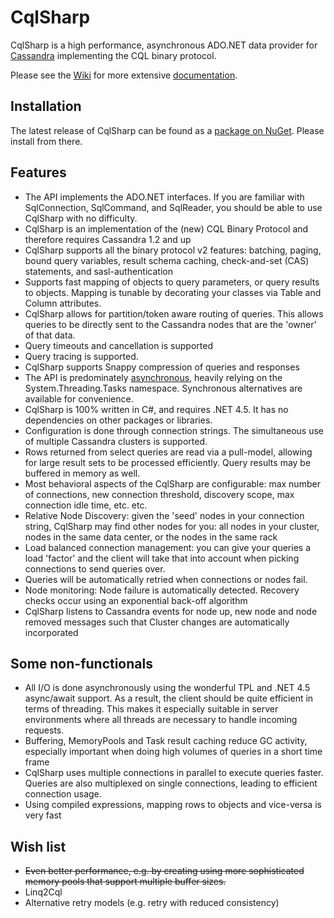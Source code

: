CqlSharp
========

CqlSharp is a high performance, asynchronous ADO.NET data provider for [Cassandra](http://cassandra.apache.org/) implementing the CQL binary protocol.

Please see the [Wiki](https://github.com/reuzel/CqlSharp/wiki) for more extensive [documentation](https://github.com/reuzel/CqlSharp/wiki).

Installation
------------

The latest release of CqlSharp can be found as a [package on NuGet](http://nuget.org/packages/CqlSharp/). Please install from there.

Features
--------

* The API implements the ADO.NET interfaces. If you are familiar with SqlConnection, SqlCommand, and SqlReader, you should be able to use CqlSharp with no difficulty.
* CqlSharp is an implementation of the (new) CQL Binary Protocol and therefore requires Cassandra 1.2 and up
* CqlSharp supports all the binary protocol v2 features: batching, paging, bound query variables, result schema caching, check-and-set (CAS) statements, and sasl-authentication
* Supports fast mapping of objects to query parameters, or query results to objects. Mapping is tunable by decorating your classes via Table and Column attributes.
* CqlSharp allows for partition/token aware routing of queries. This allows queries to be directly sent to the Cassandra nodes that are the 'owner' of that data.
* Query timeouts and cancellation is supported
* Query tracing is supported.
* CqlSharp supports Snappy compression of queries and responses
* The API is predominately [asynchronous](http://msdn.microsoft.com/en-us/library/vstudio/hh191443.aspx), heavily relying on the System.Threading.Tasks namespace. Synchronous alternatives are available for convenience.
* CqlSharp is 100% written in C#, and requires .NET 4.5. It has no dependencies on other packages or libraries.
* Configuration is done through connection strings. The simultaneous use of multiple Cassandra clusters is supported.
* Rows returned from select queries are read via a pull-model, allowing for large result sets to be processed efficiently. Query results may be buffered in memory as well.
* Most behavioral aspects of the CqlSharp are configurable: max number of connections, new connection threshold, discovery scope, max connection idle time, etc. etc.
* Relative Node Discovery: given the 'seed' nodes in your connection string, CqlSharp may find other nodes for you: all nodes in your cluster, nodes in the same data center, or the nodes in the same rack
* Load balanced connection management: you can give your queries a load 'factor' and the client will take that into account when picking connections to send queries over.
* Queries will be automatically retried when connections or nodes fail.
* Node monitoring: Node failure is automatically detected. Recovery checks occur using an exponential back-off algorithm
* CqlSharp listens to Cassandra events for node up, new node and node removed messages such that Cluster changes are automatically incorporated

Some non-functionals
--------------------

* All I/O is done asynchronously using the wonderful TPL and .NET 4.5 async/await support. As a result, the client should be quite efficient in terms of threading. This makes it especially suitable in server environments where all threads are necessary to handle incoming requests.
* Buffering, MemoryPools and Task result caching reduce GC activity, especially important when doing high volumes of queries in a short time frame
* CqlSharp uses multiple connections in parallel to execute queries faster. Queries are also multiplexed on single connections, leading to efficient connection usage.
* Using compiled expressions, mapping rows to objects and vice-versa is very fast

Wish list
---------

* ~~Even better performance, e.g. by creating using more sophisticated memory pools that support multiple buffer sizes.~~
* Linq2Cql
* Alternative retry models (e.g. retry with reduced consistency)

